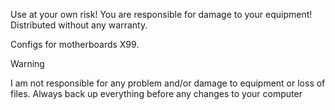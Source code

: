 Use at your own risk! You are responsible for damage to your equipment! Distributed without any warranty.

Configs for motherboards X99.

Warning

I am not responsible for any problem and/or damage to equipment or loss of files. Always back up everything before any changes to your computer
